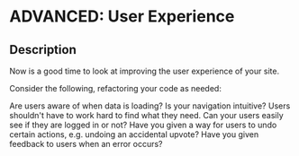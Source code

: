 # ADVANCED: User Experience
## Description
Now is a good time to look at improving the user experience of your site.

Consider the following, refactoring your code as needed:

Are users aware of when data is loading?
Is your navigation intuitive? Users shouldn't have to work hard to find what they need.
Can your users easily see if they are logged in or not?
Have you given a way for users to undo certain actions, e.g. undoing an accidental upvote?
Have you given feedback to users when an error occurs?
